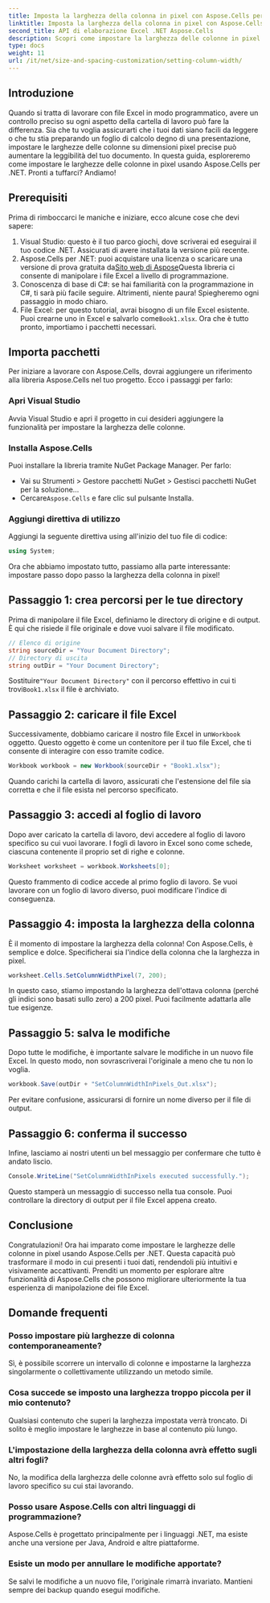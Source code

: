 ```yaml
---
title: Imposta la larghezza della colonna in pixel con Aspose.Cells per .NET
linktitle: Imposta la larghezza della colonna in pixel con Aspose.Cells per .NET
second_title: API di elaborazione Excel .NET Aspose.Cells
description: Scopri come impostare la larghezza delle colonne in pixel usando Aspose.Cells per .NET. Migliora i tuoi file Excel con questa semplice guida passo-passo.
type: docs
weight: 11
url: /it/net/size-and-spacing-customization/setting-column-width/
---
```

## Introduzione
Quando si tratta di lavorare con file Excel in modo programmatico, avere un controllo preciso su ogni aspetto della cartella di lavoro può fare la differenza. Sia che tu voglia assicurarti che i tuoi dati siano facili da leggere o che tu stia preparando un foglio di calcolo degno di una presentazione, impostare le larghezze delle colonne su dimensioni pixel precise può aumentare la leggibilità del tuo documento. In questa guida, esploreremo come impostare le larghezze delle colonne in pixel usando Aspose.Cells per .NET. Pronti a tuffarci? Andiamo!
## Prerequisiti
Prima di rimboccarci le maniche e iniziare, ecco alcune cose che devi sapere:
1. Visual Studio: questo è il tuo parco giochi, dove scriverai ed eseguirai il tuo codice .NET. Assicurati di avere installata la versione più recente.
2.  Aspose.Cells per .NET: puoi acquistare una licenza o scaricare una versione di prova gratuita da[Sito web di Aspose](https://releases.aspose.com/cells/net/)Questa libreria ci consente di manipolare i file Excel a livello di programmazione.
3. Conoscenza di base di C#: se hai familiarità con la programmazione in C#, ti sarà più facile seguire. Altrimenti, niente paura! Spiegheremo ogni passaggio in modo chiaro.
4.  File Excel: per questo tutorial, avrai bisogno di un file Excel esistente. Puoi crearne uno in Excel e salvarlo come`Book1.xlsx`.
Ora che è tutto pronto, importiamo i pacchetti necessari.
## Importa pacchetti
Per iniziare a lavorare con Aspose.Cells, dovrai aggiungere un riferimento alla libreria Aspose.Cells nel tuo progetto. Ecco i passaggi per farlo:
### Apri Visual Studio
Avvia Visual Studio e apri il progetto in cui desideri aggiungere la funzionalità per impostare la larghezza delle colonne.
### Installa Aspose.Cells
Puoi installare la libreria tramite NuGet Package Manager. Per farlo:
- Vai su Strumenti > Gestore pacchetti NuGet > Gestisci pacchetti NuGet per la soluzione…
-  Cercare`Aspose.Cells` e fare clic sul pulsante Installa.
### Aggiungi direttiva di utilizzo
Aggiungi la seguente direttiva using all'inizio del tuo file di codice:
```csharp
using System;
```
Ora che abbiamo impostato tutto, passiamo alla parte interessante: impostare passo dopo passo la larghezza della colonna in pixel!
## Passaggio 1: crea percorsi per le tue directory
Prima di manipolare il file Excel, definiamo le directory di origine e di output. È qui che risiede il file originale e dove vuoi salvare il file modificato.
```csharp
// Elenco di origine
string sourceDir = "Your Document Directory";
// Directory di uscita
string outDir = "Your Document Directory";
```
 Sostituire`"Your Document Directory"` con il percorso effettivo in cui ti trovi`Book1.xlsx` il file è archiviato.
## Passaggio 2: caricare il file Excel
 Successivamente, dobbiamo caricare il nostro file Excel in un`Workbook` oggetto. Questo oggetto è come un contenitore per il tuo file Excel, che ti consente di interagire con esso tramite codice.
```csharp
Workbook workbook = new Workbook(sourceDir + "Book1.xlsx");
```
Quando carichi la cartella di lavoro, assicurati che l'estensione del file sia corretta e che il file esista nel percorso specificato.
## Passaggio 3: accedi al foglio di lavoro
Dopo aver caricato la cartella di lavoro, devi accedere al foglio di lavoro specifico su cui vuoi lavorare. I fogli di lavoro in Excel sono come schede, ciascuna contenente il proprio set di righe e colonne.
```csharp
Worksheet worksheet = workbook.Worksheets[0];
```
Questo frammento di codice accede al primo foglio di lavoro. Se vuoi lavorare con un foglio di lavoro diverso, puoi modificare l'indice di conseguenza.
## Passaggio 4: imposta la larghezza della colonna
È il momento di impostare la larghezza della colonna! Con Aspose.Cells, è semplice e dolce. Specificherai sia l'indice della colonna che la larghezza in pixel.
```csharp
worksheet.Cells.SetColumnWidthPixel(7, 200);
```
In questo caso, stiamo impostando la larghezza dell'ottava colonna (perché gli indici sono basati sullo zero) a 200 pixel. Puoi facilmente adattarla alle tue esigenze.
## Passaggio 5: salva le modifiche
Dopo tutte le modifiche, è importante salvare le modifiche in un nuovo file Excel. In questo modo, non sovrascriverai l'originale a meno che tu non lo voglia.
```csharp
workbook.Save(outDir + "SetColumnWidthInPixels_Out.xlsx");
```
Per evitare confusione, assicurarsi di fornire un nome diverso per il file di output.
## Passaggio 6: conferma il successo
Infine, lasciamo ai nostri utenti un bel messaggio per confermare che tutto è andato liscio.
```csharp
Console.WriteLine("SetColumnWidthInPixels executed successfully.");
```
Questo stamperà un messaggio di successo nella tua console. Puoi controllare la directory di output per il file Excel appena creato.
## Conclusione
Congratulazioni! Ora hai imparato come impostare le larghezze delle colonne in pixel usando Aspose.Cells per .NET. Questa capacità può trasformare il modo in cui presenti i tuoi dati, rendendoli più intuitivi e visivamente accattivanti. Prenditi un momento per esplorare altre funzionalità di Aspose.Cells che possono migliorare ulteriormente la tua esperienza di manipolazione dei file Excel.
## Domande frequenti
### Posso impostare più larghezze di colonna contemporaneamente?
Sì, è possibile scorrere un intervallo di colonne e impostarne la larghezza singolarmente o collettivamente utilizzando un metodo simile.
### Cosa succede se imposto una larghezza troppo piccola per il mio contenuto?
Qualsiasi contenuto che superi la larghezza impostata verrà troncato. Di solito è meglio impostare le larghezze in base al contenuto più lungo.
### L'impostazione della larghezza della colonna avrà effetto sugli altri fogli?
No, la modifica della larghezza delle colonne avrà effetto solo sul foglio di lavoro specifico su cui stai lavorando.
### Posso usare Aspose.Cells con altri linguaggi di programmazione?
Aspose.Cells è progettato principalmente per i linguaggi .NET, ma esiste anche una versione per Java, Android e altre piattaforme.
### Esiste un modo per annullare le modifiche apportate?
Se salvi le modifiche a un nuovo file, l'originale rimarrà invariato. Mantieni sempre dei backup quando esegui modifiche.
